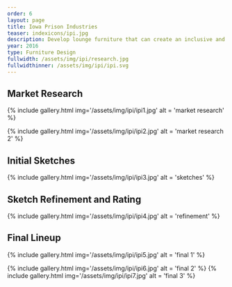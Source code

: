 ```yaml
---
order: 6
layout: page
title: Iowa Prison Industries
teaser: indexicons/ipi.jpg
description: Develop lounge furniture that can create an inclusive and welcoming environment within municipal settings.
year: 2016
type: Furniture Design
fullwidth: /assets/img/ipi/research.jpg
fullwidthinner: /assets/img/ipi/ipi.svg
---
```

## Market Research
{% include gallery.html img='/assets/img/ipi/ipi1.jpg' alt = 'market research' %}

{% include gallery.html img='/assets/img/ipi/ipi2.jpg' alt = 'market research 2' %}

## Initial Sketches
{% include gallery.html img='/assets/img/ipi/ipi3.jpg' alt = 'sketches' %}

## Sketch Refinement and Rating
{% include gallery.html img='/assets/img/ipi/ipi4.jpg' alt = 'refinement' %}

## Final Lineup
{% include gallery.html img='/assets/img/ipi/ipi5.jpg' alt = 'final 1' %}

{% include gallery.html img='/assets/img/ipi/ipi6.jpg' alt = 'final 2' %}
{% include gallery.html img='/assets/img/ipi/ipi7.jpg' alt = 'final 3' %}
